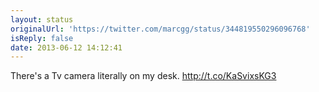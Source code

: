 ```yaml
---
layout: status
originalUrl: 'https://twitter.com/marcgg/status/344819550296096768'
isReply: false
date: 2013-06-12 14:12:41
---
```


There's a Tv camera literally on my desk. http://t.co/KaSvixsKG3
